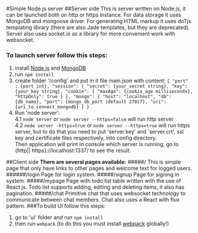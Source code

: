 #Simple Node.js server
##Server side
This is server written on Node.js, it can be launched both on http or https instance.
For data storage it uses MongoDB and mongoose driver.
For generating HTML markup it uses doTjs templating library (there are also Jade templates, but they are deprecated).
Server also uses socket.io as a library for more convenient work with websocket.
### To launch server follow this steps:
  1. install <a target="_blank" href="https://nodejs.org">Node.js<a> and <a target="_blank" href="http://docs.mongodb.org/manual/installation">MongoDB<a>
  2. run `npm install`
  3. create folder '/config' and put in it file main.json with content:
    `{
      "port" : {port int},
      "session": {
        "secret": {your_secret string},
        "key": {your_key string},
        "cookie": {
          "maxAge": {cookie_age milliseconds},
          "httpOnly": true
        }
      },
    "mongo": {
      "host": "localhost",
      "db": {db_name},
      "port": {mongo_db_port |default 27017},
      "uri": {uri_to_connect_mongodb}
    }
  }`
  4. Run 'node server':
    </br>4.1 `node server` or `node server --https=false` will run http server
    </br>4.2 `node server -https=true` or `node server --https=true` will run https server, but to do that you need to put 'server.key' and 'server.crt', ssl key and certificate files respectively, into config directory.
</br>Then application will print in console which server is running, go to {http|| https}://localhost:1337/ to see the result.

##Client side
<b>There are several pages available:</b>
#####/
This is simple page that only have links to other pages and welcome text for logged users.
######/login
Page for login  system.
#####/signup
Page for signing in system.
#####/mypage
Page with todo list table written with the use of React.js. Todo list supports adding, editing and deleting items, it also has pagination.
#####/chat
Primitive chat that uses websocket technology to communicate between chat members. Chat also uses a React with flux pattern.
###To build UI follow this steps:
  1. go to 'ui' folder and run `npm install` 
  2. then run `webpack` (to do this you must install <a target="_blank" href="http://webpack.github.io">webpack<a> globally!)

